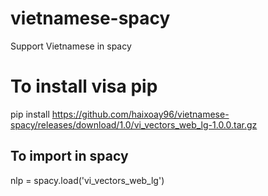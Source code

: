 # vietnamese-spacy
Support Vietnamese in spacy 
# To install visa pip
pip install https://github.com/haixoay96/vietnamese-spacy/releases/download/1.0/vi_vectors_web_lg-1.0.0.tar.gz
## To import in spacy
nlp = spacy.load('vi_vectors_web_lg')
